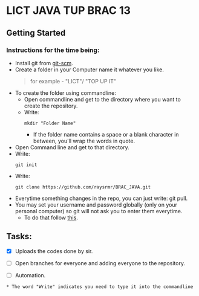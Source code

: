 # LICT JAVA TUP BRAC 13

## Getting Started

### Instructions for the time being:

* Install git from [git-scm](http://git-scm.com/).
* Create a folder in your Computer name it whatever you like.
    > for example - "LICT"/ "TOP UP IT"
* To create the folder using commandline:
  * Open commandline and get to the directory where you want to create the repository.
  * Write: 
    ```
    mkdir "Folder Name"
    ```
    * If the folder name contains a space or a blank character in between, you'll wrap the words in quote.
* Open Command line and get to that directory.
* Write: 
    ```
    git init
    ```
* Write: 
    ```
    git clone https://github.com/raysrmr/BRAC_JAVA.git
    ```
* Everytime something changes in the repo, you can just write: git pull.
* You may set your username and password globally (only on your personal computer) so git will not ask you to enter them everytime. 
  * To do that follow [this](https://help.github.com/articles/setting-your-username-in-git/).

## Tasks:
- [x] Uploads the codes done by sir.
- [ ] Open branches for everyone and adding everyone to the repository.
- [ ] Automation.


```
* The word "Write" indicates you need to type it into the commandline
```
